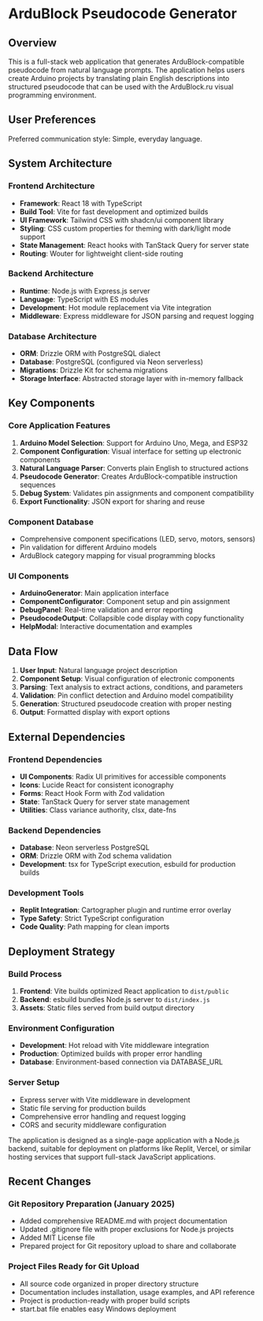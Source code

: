 # ArduBlock Pseudocode Generator

## Overview

This is a full-stack web application that generates ArduBlock-compatible pseudocode from natural language prompts. The application helps users create Arduino projects by translating plain English descriptions into structured pseudocode that can be used with the ArduBlock.ru visual programming environment.

## User Preferences

Preferred communication style: Simple, everyday language.

## System Architecture

### Frontend Architecture
- **Framework**: React 18 with TypeScript
- **Build Tool**: Vite for fast development and optimized builds
- **UI Framework**: Tailwind CSS with shadcn/ui component library
- **Styling**: CSS custom properties for theming with dark/light mode support
- **State Management**: React hooks with TanStack Query for server state
- **Routing**: Wouter for lightweight client-side routing

### Backend Architecture
- **Runtime**: Node.js with Express.js server
- **Language**: TypeScript with ES modules
- **Development**: Hot module replacement via Vite integration
- **Middleware**: Express middleware for JSON parsing and request logging

### Database Architecture
- **ORM**: Drizzle ORM with PostgreSQL dialect
- **Database**: PostgreSQL (configured via Neon serverless)
- **Migrations**: Drizzle Kit for schema migrations
- **Storage Interface**: Abstracted storage layer with in-memory fallback

## Key Components

### Core Application Features
1. **Arduino Model Selection**: Support for Arduino Uno, Mega, and ESP32
2. **Component Configuration**: Visual interface for setting up electronic components
3. **Natural Language Parser**: Converts plain English to structured actions
4. **Pseudocode Generator**: Creates ArduBlock-compatible instruction sequences
5. **Debug System**: Validates pin assignments and component compatibility
6. **Export Functionality**: JSON export for sharing and reuse

### Component Database
- Comprehensive component specifications (LED, servo, motors, sensors)
- Pin validation for different Arduino models
- ArduBlock category mapping for visual programming blocks

### UI Components
- **ArduinoGenerator**: Main application interface
- **ComponentConfigurator**: Component setup and pin assignment
- **DebugPanel**: Real-time validation and error reporting
- **PseudocodeOutput**: Collapsible code display with copy functionality
- **HelpModal**: Interactive documentation and examples

## Data Flow

1. **User Input**: Natural language project description
2. **Component Setup**: Visual configuration of electronic components
3. **Parsing**: Text analysis to extract actions, conditions, and parameters
4. **Validation**: Pin conflict detection and Arduino model compatibility
5. **Generation**: Structured pseudocode creation with proper nesting
6. **Output**: Formatted display with export options

## External Dependencies

### Frontend Dependencies
- **UI Components**: Radix UI primitives for accessible components
- **Icons**: Lucide React for consistent iconography
- **Forms**: React Hook Form with Zod validation
- **State**: TanStack Query for server state management
- **Utilities**: Class variance authority, clsx, date-fns

### Backend Dependencies
- **Database**: Neon serverless PostgreSQL
- **ORM**: Drizzle ORM with Zod schema validation
- **Development**: tsx for TypeScript execution, esbuild for production builds

### Development Tools
- **Replit Integration**: Cartographer plugin and runtime error overlay
- **Type Safety**: Strict TypeScript configuration
- **Code Quality**: Path mapping for clean imports

## Deployment Strategy

### Build Process
1. **Frontend**: Vite builds optimized React application to `dist/public`
2. **Backend**: esbuild bundles Node.js server to `dist/index.js`
3. **Assets**: Static files served from build output directory

### Environment Configuration
- **Development**: Hot reload with Vite middleware integration
- **Production**: Optimized builds with proper error handling
- **Database**: Environment-based connection via DATABASE_URL

### Server Setup
- Express server with Vite middleware in development
- Static file serving for production builds
- Comprehensive error handling and request logging
- CORS and security middleware configuration

The application is designed as a single-page application with a Node.js backend, suitable for deployment on platforms like Replit, Vercel, or similar hosting services that support full-stack JavaScript applications.

## Recent Changes

### Git Repository Preparation (January 2025)
- Added comprehensive README.md with project documentation
- Updated .gitignore file with proper exclusions for Node.js projects
- Added MIT License file
- Prepared project for Git repository upload to share and collaborate

### Project Files Ready for Git Upload
- All source code organized in proper directory structure
- Documentation includes installation, usage examples, and API reference
- Project is production-ready with proper build scripts
- start.bat file enables easy Windows deployment